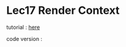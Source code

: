 # Lec17 Render Context

tutorial : [here](https://www.youtube.com/watch?v=YZKEjaCnsjU&list=PLlrATfBNZ98dC-V-N3m0Go4deliWHPFwT&index=27)

code version :

